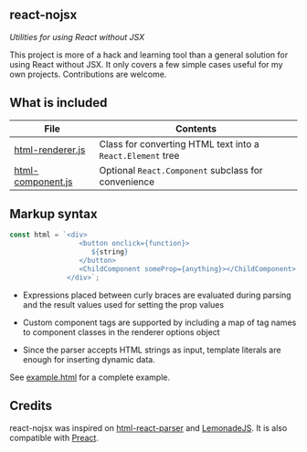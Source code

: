 react-nojsx
-----------

*Utilities for using React without JSX*

This project is more of a hack and learning tool than a general solution for
using React without JSX. It only covers a few simple cases useful for my own
projects. Contributions are welcome.

What is included
----------------

| File | Contents
|------|---------
| [html-renderer.js](https://github.com/lucianoiam/react-nojsx/blob/master/html-renderer.js) | Class for converting HTML text into a `React.Element` tree
| [html-component.js](https://github.com/lucianoiam/react-nojsx/blob/master/html-component.js) | Optional `React.Component` subclass for convenience

Markup syntax
-------------

```js
const html = `<div>
                 <button onclick={function}>
                    ${string}
                 </button>
                 <ChildComponent someProp={anything}></ChildComponent>
              </div>`;
```

- Expressions placed between curly braces are evaluated during parsing and
the result values used for setting the prop values

- Custom component tags are supported by including a map of tag names to
component classes in the renderer options object

- Since the parser accepts HTML strings as input, template literals are enough
for inserting dynamic data.

See [example.html](https://github.com/lucianoiam/react-nojsx/blob/master/example.html)
for a complete example.

Credits
-------

react-nojsx was inspired on [html-react-parser](https://github.com/remarkablemark/html-react-parser)
and [LemonadeJS](https://github.com/lemonadejs/lemonadejs). It is also
compatible with [Preact](https://preactjs.com).
